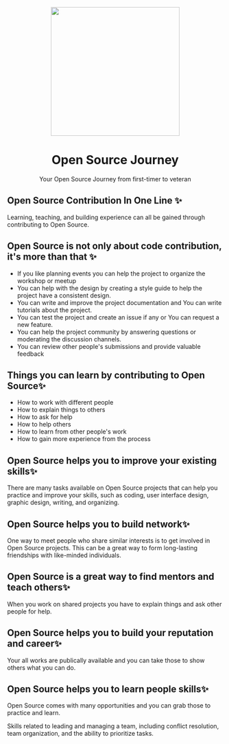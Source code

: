 <div align="center">
<img height="300px" width="300px" src="https://user-images.githubusercontent.com/59080942/210401148-ec16fb7c-017e-4575-aa77-969f3cdcd4a5.png" />
<h1>Open Source Journey</h1>
<p>
Your Open Source Journey from first-timer to veteran</p>
</div>

## Open Source Contribution In One Line ✨

Learning, teaching, and building experience can all be gained through contributing to Open Source.

## Open Source is not only about code contribution, it's more than that ✨

- If you like planning events you can help the project to organize the workshop or meetup
- You can help with the design by creating a style guide to help the project have a consistent design.
- You can write and improve the project documentation and You can write tutorials about the project.
- You can test the project and create an issue if any or You can request a new feature.
- You can help the project community by answering questions or moderating the discussion channels.
- You can review other people's submissions and provide valuable feedback

## Things you can learn by contributing to Open Source✨

- How to work with different people
- How to explain things to others
- How to ask for help
- How to help others
- How to learn from other people's work
- How to gain more experience from the process

## Open Source helps you to improve your existing skills✨

There are many tasks available on Open Source projects that can help you practice and improve your skills, such as coding, user interface design, graphic design, writing, and organizing.

## Open Source helps you to build network✨

One way to meet people who share similar interests is to get involved in Open Source projects. 
This can be a great way to form long-lasting friendships with like-minded individuals.

## Open Source is a great way to find mentors and teach others✨

When you work on shared projects you have to explain things and ask other people for help.


## Open Source helps you to build your reputation and career✨

Your all works are publically available and you can take those to show others what you can do.

## Open Source helps you to learn people skills✨

Open Source comes with many opportunities and you can grab those to practice and learn.

Skills related to leading and managing a team, including conflict resolution, team organization, and the ability to prioritize tasks.





